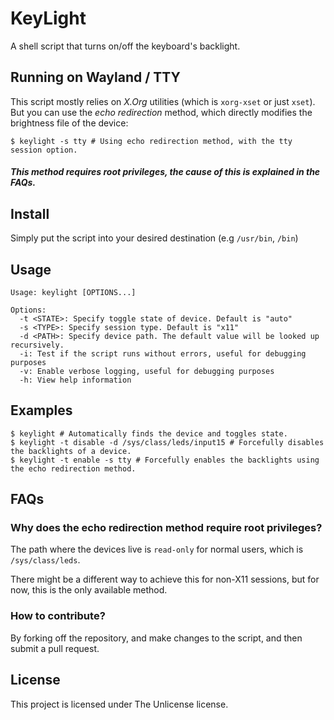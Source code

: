 # KeyLight
A shell script that turns on/off the keyboard's backlight.

## Running on Wayland / TTY
This script mostly relies on *X.Org* utilities (which is `xorg-xset` or just `xset`). But you can use the *echo redirection* method, which directly modifies the brightness file of the device:
```shell
$ keylight -s tty # Using echo redirection method, with the tty session option.
```

##### This method requires root privileges, the cause of this is explained in the FAQs.

## Install
Simply put the script into your desired destination (e.g `/usr/bin`, `/bin`)

## Usage
```shell
Usage: keylight [OPTIONS...]

Options:
  -t <STATE>: Specify toggle state of device. Default is "auto"
  -s <TYPE>: Specify session type. Default is "x11"
  -d <PATH>: Specify device path. The default value will be looked up recursively.
  -i: Test if the script runs without errors, useful for debugging purposes
  -v: Enable verbose logging, useful for debugging purposes
  -h: View help information
```

## Examples
```shell
$ keylight # Automatically finds the device and toggles state.
$ keylight -t disable -d /sys/class/leds/input15 # Forcefully disables the backlights of a device.
$ keylight -t enable -s tty # Forcefully enables the backlights using the echo redirection method.
```

## FAQs
### Why does the echo redirection method require root privileges?
The path where the devices live is `read-only` for normal users, which is `/sys/class/leds`.

There might be a different way to achieve this for non-X11 sessions, but for now, this is the only available method.

### How to contribute?
By forking off the repository, and make changes to the script, and then submit a pull request.

## License
This project is licensed under The Unlicense license.
